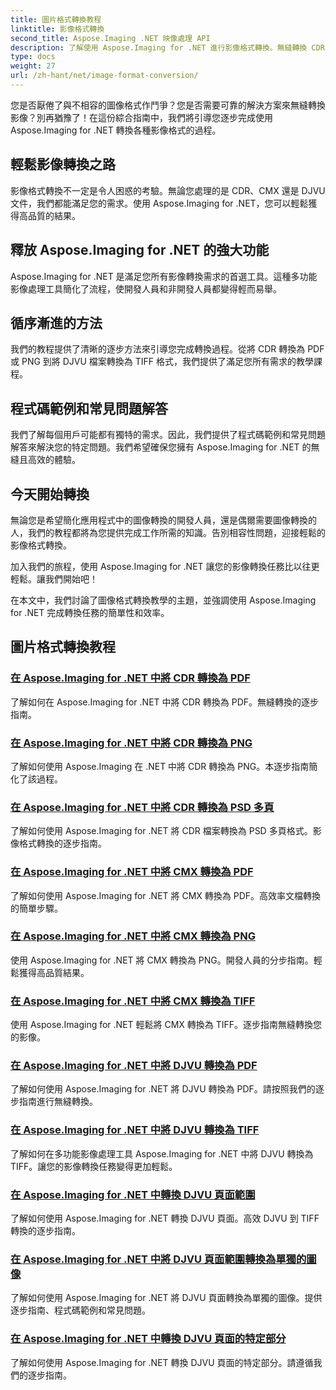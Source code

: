 ```yaml
---
title: 圖片格式轉換教程
linktitle: 影像格式轉換
second_title: Aspose.Imaging .NET 映像處理 API
description: 了解使用 Aspose.Imaging for .NET 進行影像格式轉換。無縫轉換 CDR、CMX、DJVU 等。專家指南帶來完美結果
type: docs
weight: 27
url: /zh-hant/net/image-format-conversion/
---
```


您是否厭倦了與不相容的圖像格式作鬥爭？您是否需要可靠的解決方案來無縫轉換影像？別再猶豫了！在這份綜合指南中，我們將引導您逐步完成使用 Aspose.Imaging for .NET 轉換各種影像格式的過程。

## 輕鬆影像轉換之路

影像格式轉換不一定是令人困惑的考驗。無論您處理的是 CDR、CMX 還是 DJVU 文件，我們都能滿足您的需求。使用 Aspose.Imaging for .NET，您可以輕鬆獲得高品質的結果。

## 釋放 Aspose.Imaging for .NET 的強大功能

Aspose.Imaging for .NET 是滿足您所有影像轉換需求的首選工具。這種多功能影像處理工具簡化了流程，使開發人員和非開發人員都變得輕而易舉。

## 循序漸進的方法

我們的教程提供了清晰的逐步方法來引導您完成轉換過程。從將 CDR 轉換為 PDF 或 PNG 到將 DJVU 檔案轉換為 TIFF 格式，我們提供了滿足您所有需求的教學課程。

## 程式碼範例和常見問題解答

我們了解每個用戶可能都有獨特的需求。因此，我們提供了程式碼範例和常見問題解答來解決您的特定問題。我們希望確保您擁有 Aspose.Imaging for .NET 的無縫且高效的體驗。

## 今天開始轉換

無論您是希望簡化應用程式中的圖像轉換的開發人員，還是偶爾需要圖像轉換的人，我們的教程都將為您提供完成工作所需的知識。告別相容性問題，迎接輕鬆的影像格式轉換。

加入我們的旅程，使用 Aspose.Imaging for .NET 讓您的影像轉換任務比以往更輕鬆。讓我們開始吧！

在本文中，我們討論了圖像格式轉換教學的主題，並強調使用 Aspose.Imaging for .NET 完成轉換任務的簡單性和效率。

## 圖片格式轉換教程
### [在 Aspose.Imaging for .NET 中將 CDR 轉換為 PDF](./convert-cdr-to-pdf/)
了解如何在 Aspose.Imaging for .NET 中將 CDR 轉換為 PDF。無縫轉換的逐步指南。
### [在 Aspose.Imaging for .NET 中將 CDR 轉換為 PNG](./convert-cdr-to-png/)
了解如何使用 Aspose.Imaging 在 .NET 中將 CDR 轉換為 PNG。本逐步指南簡化了該過程。
### [在 Aspose.Imaging for .NET 中將 CDR 轉換為 PSD 多頁](./convert-cdr-to-psd-multipage/)
了解如何使用 Aspose.Imaging for .NET 將 CDR 檔案轉換為 PSD 多頁格式。影像格式轉換的逐步指南。
### [在 Aspose.Imaging for .NET 中將 CMX 轉換為 PDF](./convert-cmx-to-pdf/)
了解如何使用 Aspose.Imaging for .NET 將 CMX 轉換為 PDF。高效率文檔轉換的簡單步驟。
### [在 Aspose.Imaging for .NET 中將 CMX 轉換為 PNG](./convert-cmx-to-png/)
使用 Aspose.Imaging for .NET 將 CMX 轉換為 PNG。開發人員的分步指南。輕鬆獲得高品質結果。
### [在 Aspose.Imaging for .NET 中將 CMX 轉換為 TIFF](./convert-cmx-to-tiff/)
使用 Aspose.Imaging for .NET 輕鬆將 CMX 轉換為 TIFF。逐步指南無縫轉換您的影像。
### [在 Aspose.Imaging for .NET 中將 DJVU 轉換為 PDF](./convert-djvu-to-pdf/)
了解如何使用 Aspose.Imaging for .NET 將 DJVU 轉換為 PDF。請按照我們的逐步指南進行無縫轉換。
### [在 Aspose.Imaging for .NET 中將 DJVU 轉換為 TIFF](./convert-djvu-to-tiff/)
了解如何在多功能影像處理工具 Aspose.Imaging for .NET 中將 DJVU 轉換為 TIFF。讓您的影像轉換任務變得更加輕鬆。
### [在 Aspose.Imaging for .NET 中轉換 DJVU 頁面範圍](./convert-range-of-djvu-pages/)
了解如何使用 Aspose.Imaging for .NET 轉換 DJVU 頁面。高效 DJVU 到 TIFF 轉換的逐步指南。
### [在 Aspose.Imaging for .NET 中將 DJVU 頁面範圍轉換為單獨的圖像](./convert-range-of-djvu-pages-to-separate-images/)
了解如何使用 Aspose.Imaging for .NET 將 DJVU 頁面轉換為單獨的圖像。提供逐步指南、程式碼範例和常見問題。
### [在 Aspose.Imaging for .NET 中轉換 DJVU 頁面的特定部分](./convert-specific-portion-of-djvu-page/)
了解如何使用 Aspose.Imaging for .NET 轉換 DJVU 頁面的特定部分。請遵循我們的逐步指南。